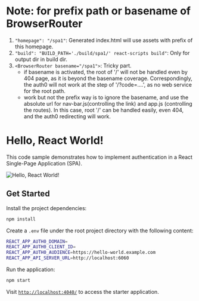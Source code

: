 # Note: for prefix path or basename of BrowserRouter
1. `"homepage": "/spa1"`: Generated index.html will use assets with prefix of this homepage.
2. `"build": "BUILD_PATH='./build/spa1/' react-scripts build"`: Only for output dir in build dir.
3. `<BrowserRouter basename="/spa1">`: Tricky part. 
    - if basename is activated, the root of '/' will not be handled even by 404 page, as it is beyond the basename coverage. Correspondingly, the auth0 will not work at the step of '/?code=....', as no web service for the root path.
    - work but not the prefix way is to ignore the basename, and use the absolute url for nav-bar.js(controlling the link) and app.js (controlling the routes). In this case, root '/' can be handled easily, even 404, and the auth0 redirecting will work.


# Hello, React World!
This code sample demonstrates how to implement authentication in a React Single-Page Application (SPA).

![Hello, React World!](https://cdn.auth0.com/blog/hello-auth0/hello-react.png)



## Get Started

Install the project dependencies:

```bash
npm install
```

Create a `.env` file under the root project directory with the following content:

```bash
REACT_APP_AUTH0_DOMAIN=
REACT_APP_AUTH0_CLIENT_ID=
REACT_APP_AUTH0_AUDIENCE=https://hello-world.example.com
REACT_APP_API_SERVER_URL=http://localhost:6060
```

Run the application:

```bash
npm start
```

Visit [`http://localhost:4040/`](http://localhost:4040/) to access the starter application.
